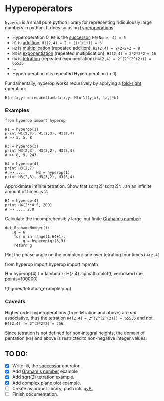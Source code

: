 # Hyperoperators

`hyperop` is a small pure python library for representing ridiculously large numbers in python. It does so using [hyperoperations](https://en.wikipedia.org/wiki/Hyperoperation).

+ Hyperoperation 0, `H0` is the [successor](https://en.wikipedia.org/wiki/Successor_function), `H0(None, 4) = 5`
+ `H1` is [addition](https://en.wikipedia.org/wiki/Addition), `H1(2,4) = 2 + (1+1+1+1) = 6`
+ `H2` is [multiplication](https://en.wikipedia.org/wiki/Multiplication) (repeated addition), `H2(2,4) = 2+2+2+2 = 8`
+ `H3` is [exponentiation](https://en.wikipedia.org/wiki/Exponentiation) (repeated multiplication), `H3(2,4) = 2*2*2*2 = 16`
+ `H4` is [tetration](https://en.wikipedia.org/wiki/Tetration) (repeated exponentiation) `H4(2,4) = 2^(2^(2^(2))) = 65536`
+ ...
+ Hyperoperation n is repeated Hyperoperation (n-1)


Fundamentally, hyperop works recursively by applying a [fold-right](https://en.wikipedia.org/wiki/Fold_(higher-order_function)) operation:
  
    H[n](x,y) = reduce(lambda x,y: H[n-1](y,x), [a,]*b)

### Examples

    from hyperop import hyperop

    H1 = hyperop(1)
    print H1(2,3), H1(3,2), H1(5,4)
    # >> 5, 5, 8

    H3 = hyperop(3)
    print H3(2,3), H3(3,2), H3(5,4)
    # >> 8, 9, 243

    H4 = hyperop(4)   
    print H3(2,7)
    # >> ....     H3 = hyperop(1)
    print H3(2,3), H3(3,2), H3(5,4)

  
Approximate infinite tetration. Show that sqrt(2)^sqrt(2)^... an an infinite amount of times is 2.

    H4 = hyperop(4)
    print H4(2**0.5, 200)
    # >> .... 2.0
  

Calculate the incomprehensibly large, but finite [Graham's number](https://en.wikipedia.org/wiki/Graham%27s_number):

    def GrahamsNumber():
        g = 6
        for n in range(1,64+1):
            g = hyperop(g)(3,3)
        return g

Plot the phase angle on the complex plane over tetrating four times `H4(z,4)`
 
  from hyperop import hyperop
  import mpmath

  H = hyperop(4)
  f = lambda z: H(z,4)
  mpmath.cplot(f, verbose=True, points=100000)


!(figures/tetration_example.png)

 
### Caveats
  
Higher order hyperoperations (from tetration and above) are _not_ associative, thus the tetration `H4(2,4) = 2^(2^(2^(2))) = 65536` and not `H4(2,4) != 2^(2*2*2) = 256`.

Since tetration is not defined for non-integral heights, the domain of pentation (`H5`) and above is restricted to non-negative integer values.


## TO DO:

  + [x] Write `H0`, the [successor](https://en.wikipedia.org/wiki/Successor_function) operator.
  + [x] Add [Graham's number](https://en.wikipedia.org/wiki/Graham%27s_number) example
  + [x] Add sqrt(2) tetration example.
  + [x] Add complex plane plot example.
  + [ ] Create as proper library, push into [pyPI](http://peterdowns.com/posts/first-time-with-pypi.html)
  + [ ] Finish documentation.